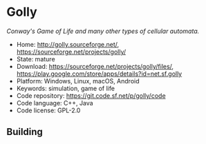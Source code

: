 # Golly 

_Conway's Game of Life and many other types of cellular automata._

- Home: http://golly.sourceforge.net/, https://sourceforge.net/projects/golly/
- State: mature 
- Download: https://sourceforge.net/projects/golly/files/, https://play.google.com/store/apps/details?id=net.sf.golly
- Platform: Windows, Linux, macOS, Android
- Keywords: simulation, game of life
- Code repository: https://git.code.sf.net/p/golly/code
- Code language: C++, Java
- Code license: GPL-2.0

## Building
